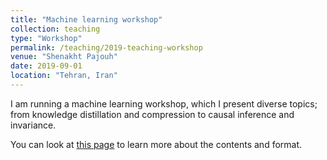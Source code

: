 ```yaml
---
title: "Machine learning workshop"
collection: teaching
type: "Workshop"
permalink: /teaching/2019-teaching-workshop
venue: "Shenakht Pajouh"
date: 2019-09-01
location: "Tehran, Iran"
---
```


I am running a machine learning workshop, which I present diverse topics; from knowledge distillation and compression to causal inference and invariance.

You can look at [this page](https://github.com/HFooladi/ml_workshop) to learn more about the contents and format.

